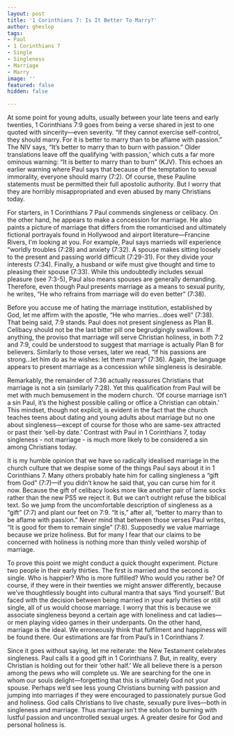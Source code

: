 ```yaml
---
layout: post
title: '1 Corinthians 7: Is It Better To Marry?'
author: gheslop
tags:
- Paul
- 1 Corinthians 7
- Single
- Singleness
- Marriage
- Marry
image: ''
featured: false
hidden: false

---
```

At some point for young adults, usually between your late teens and early twenties, 1 Corinthians 7:9 goes from being a verse shared in jest to one quoted with sincerity—even severity. “If they cannot exercise self-control, they should marry. For it is better to marry than to be aflame with passion.” The NIV says, “It’s better to marry than to burn with passion.” Older translations leave off the qualifying ‘with passion,’ which cuts a far more ominous warning: “It is better to marry than to burn” (KJV). This echoes an earlier warning where Paul says that because of the temptation to sexual immorality, everyone should marry (7:2). Of course, these Pauline statements must be permitted their full apostolic authority. But I worry that they are horribly misappropriated and even abused by many Christians today.

For starters, in 1 Corinthians 7 Paul commends singleness or celibacy. On the other hand, he appears to make a concession for marriage. He also paints a picture of marriage that differs from the romanticised and ultimately fictional portrayals found in Hollywood and airport literature—Francine Rivers, I'm looking at you. For example, Paul says marrieds will experience “worldly troubles (7:28) and anxiety (7:32). A spouse makes sitting loosely to the present and passing world difficult (7:29-31). For they divide your interests (7:34). Finally, a husband or wife must give thought and time to pleasing their spouse (7:33). While this undoubtedly includes sexual pleasure (see 7:3-5), Paul also means spouses are generally demanding. Therefore, even though Paul presents marriage as a means to sexual purity, he writes, “He who refrains from marriage will do even better” (7:38).

Before you accuse me of hating the marriage institution, established by God, let me affirm with the apostle, “He who marries…does well” (7:38). That being said, 7:9 stands. Paul does not present singleness as Plan B. Celibacy should not be the last bitter pill one begrudgingly swallows. If anything, the proviso that marriage will serve Christian holiness, in both 7:2 and 7:9, could be understood to suggest that marriage is actually Plan B for believers. Similarly to those verses, later we read, “If his passions are strong…let him do as he wishes: let them marry” (7:36). Again, the language appears to present marriage as a concession while singleness is desirable.

Remarkably, the remainder of 7:36 actually reassures Christians that marriage is not a sin (similarly 7:28). Yet this qualification from Paul will be met with much bemusement in the modern church. ‘Of course marriage isn’t a sin Paul, it’s the highest possible calling or office a Christian can obtain.’ This mindset, though not explicit, is evident in the fact that the church teaches teens about dating and young adults about marriage but no one about singleness—except of course for those who are same-sex attracted or past their ‘sell-by date.’ Contrast with Paul in 1 Corinthians 7, today singleness - not marriage - is much more likely to be considered a sin among Christians today.

It is my humble opinion that we have so radically idealised marriage in the church culture that we despise some of the things Paul says about it in 1 Corinthians 7. Many others probably hate him for calling singleness a “gift from God” (7:7)—if you didn’t know he said that, you can curse him for it now. Because the gift of celibacy looks more like another pair of lame socks rather than the new PS5 we reject it. But we can’t outright refuse the biblical text. So we jump from the uncomfortable description of singleness as a “gift” (7:7) and plant our feet on 7:9. “It is,” after all, “better to marry than to be aflame with passion.” Never mind that between those verses Paul writes, “It is good for them to remain single” (7:8). Supposedly we value marriage because we prize holiness. But for many I fear that our claims to be concerned with holiness is nothing more than thinly veiled worship of marriage.

To prove this point we might conduct a quick thought experiment. Picture two people in their early thirties. The first is married and the second is single. Who is happier? Who is more fulfilled? Who would you rather be? Of course, if they were in their twenties we might answer differently, because we’ve thoughtlessly bought into cultural mantra that says ‘find yourself.’ But faced with the decision between being married in your early thirties or still single, all of us would choose marriage. I worry that this is because we associate singleness beyond a certain age with loneliness and cat ladies—or men playing video games in their underpants. On the other hand, marriage is the ideal. We erroneously think that fulfilment and happiness will be found there. Our estimations are far from Paul’s in 1 Corinthians 7.

Since it goes without saying, let me reiterate: the New Testament celebrates singleness. Paul calls it a good gift in 1 Corinthians 7. But, in reality, every Christian is holding out for their ‘other half.’ We all believe there is a person among the pews who will complete us. We are searching for the one in whom our souls delight—forgetting that this is ultimately God not your spouse. Perhaps we’d see less young Christians burning with passion and jumping into marriages if they were encouraged to passionately pursue God and holiness. God calls Christians to live chaste, sexually pure lives—both in singleness and marriage. Thus marriage isn’t the solution to burning with lustful passion and uncontrolled sexual urges. A greater desire for God and personal holiness is.